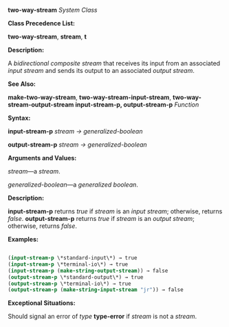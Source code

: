 **two-way-stream** *System Class* 



**Class Precedence List:** 



**two-way-stream**, **stream**, **t** 



**Description:** 



A *bidirectional composite stream* that receives its input from an associated *input stream* and sends its output to an associated *output stream*. 



**See Also:** 



**make-two-way-stream**, **two-way-stream-input-stream**, **two-way-stream-output-stream input-stream-p, output-stream-p** *Function* 



**Syntax:** 



**input-stream-p** *stream → generalized-boolean* 



**output-stream-p** *stream → generalized-boolean* 



**Arguments and Values:** 



*stream*—a *stream*. 



*generalized-boolean*—a *generalized boolean*. 



**Description:** 



**input-stream-p** returns *true* if *stream* is an *input stream*; otherwise, returns *false*. **output-stream-p** returns *true* if *stream* is an *output stream*; otherwise, returns *false*. 

**Examples:**
```lisp

(input-stream-p \*standard-input\*) → true 
(input-stream-p \*terminal-io\*) → true 
(input-stream-p (make-string-output-stream)) → false 
(output-stream-p \*standard-output\*) → true 
(output-stream-p \*terminal-io\*) → true 
(output-stream-p (make-string-input-stream "jr")) → false 

```
**Exceptional Situations:** 



Should signal an error of *type* **type-error** if *stream* is not a *stream*. 







 



 




